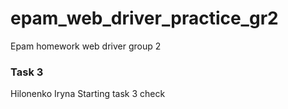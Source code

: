 # epam_web_driver_practice_gr2
Epam homework web driver group 2

### Task 3
Hilonenko Iryna
Starting task 3 check
